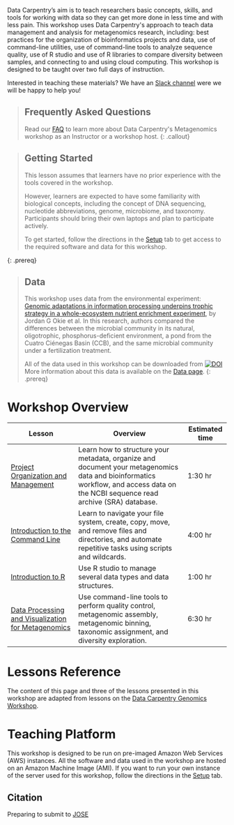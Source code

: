 ---
---

Data Carpentry’s aim is to teach researchers basic concepts, skills, and tools 
for working
with data so they can get more done in less time and with less pain. This workshop uses 
Data Carpentry's approach to
teach data management and analysis for metagenomics research, including: 
best practices for the organization of bioinformatics projects and data, use
of command-line utilities, use of command-line tools to analyze sequence quality, 
use of R studio and use of R libraries to compare diversity between samples, 
and connecting to and using cloud computing. 
This workshop is designed to be taught over two full days of instruction.

Interested in teaching these materials? We have an 
[Slack channel](https://join.slack.com/t/metagenomicslesson/shared_invite/zt-pjaldgg7-BQVHxLTAqxlklkaH881xbA) 
were we will be happy to help you!


> ## Frequently Asked Questions
> Read our [FAQ](/metagenomics-workshop/faq/) to learn more about Data Carpentry's Metagenomics workshop as an Instructor or a workshop host.
{: .callout}

> ## Getting Started
>
> This lesson assumes that learners have no prior experience with the tools covered in the workshop.   
> 
> However, learners are expected to have some familiarity with biological concepts,
> including the 
> concept of DNA sequencing, nucleotide abbreviations, genome, microbiome, and taxonomy. Participants should bring their own laptops and plan to participate actively.  
> 
> To get started, follow the directions in the [Setup](setup.html) tab to 
> get access to the required software and data for this workshop.
> 
{: .prereq}

> ## Data
> 
> This workshop uses data from the environmental experiment: [Genomic adaptations in information 
> processing underpins trophic strategy in a whole-ecosystem nutrient 
> enrichment experiment](https://elifesciences.org/articles/49816), by Jordan G Okie et al.
> In this research, authors compared the differences between the microbial community 
> in its natural, oligotrophic, phosphorus-deficient 
>environment, a pond from the Cuatro Ciénegas Basin (CCB), and the same microbial 
>community under a fertilization treatment.
>
> All of the data used in this workshop can be downloaded from
>  [![DOI](https://zenodo.org/badge/DOI/10.5281/zenodo.4285900.svg)](https://doi.org/10.5281/zenodo.4285900)
> More information about this data is available on the [Data page](https://carpentries-incubator.github.io/metagenomics-workshop/data/index.html).
{: .prereq} 

# Workshop Overview 

| Lesson    | Overview | Estimated time|
| ------- | ---------- | ---------- |
| [Project Organization and Management](https://carpentries-incubator.github.io/organization-metagenomics/) | Learn how to structure your metadata, organize and document your metagenomics data and bioinformatics workflow, and access data on the NCBI sequence read archive (SRA) database.|1:30 hr|  
| [Introduction to the Command Line](https://carpentries-incubator.github.io/shell-metagenomics/) |  Learn to navigate your file system, create, copy, move, and remove files and directories, and automate repetitive tasks using scripts and wildcards. | 4:00 hr| 
|[Introduction to R](https://carpentries-incubator.github.io/introduction-to-R-for-metagenomics/) | Use R studio to manage several data types and data structures. | 1:00 hr| 
|[Data Processing and Visualization for Metagenomics](https://carpentries-incubator.github.io/metagenomics/) | Use command-line tools to perform quality control, metagenomic assembly, metagenomic binning, taxonomic assignment, and diversity exploration. | 6:30 hr| 

<!--
# Optional Additional Lessons

| Lesson | Overview |
| ------- | -------- |
| [16S genomics](https://datacarpentry.org/genomics-r-intro/) | Use R to analyze and visualize between-sample variation. |
!-->

# Lessons Reference
The content of this page and three of the lessons presented in this workshop are adapted from lessons on the [Data Carpentry Genomics Workshop](https://datacarpentry.org/genomics-workshop/).

# Teaching Platform
This workshop is designed to be run on pre-imaged Amazon Web Services (AWS)
instances. All the software and data used in the workshop are hosted on an Amazon Machine Image (AMI).
If you want to run your own instance of the server used for this workshop, follow the directions in the [Setup](setup.html) tab. 

## Citation 
Preparing to submit to [JOSE](https://jose.theoj.org/about)
